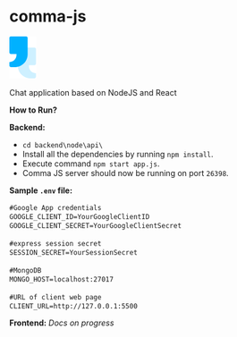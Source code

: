 # comma-js
![Comma JS Logo](/branding-assets/logo.png)

Chat application based on NodeJS and React

**How to Run?**

**Backend:**
* `cd backend\node\api\`
* Install all the dependencies by running `npm install`.
* Execute command `npm start app.js`.
* Comma JS server should now be running on port `26398`.

**Sample `.env` file:**

```
#Google App credentials
GOOGLE_CLIENT_ID=YourGoogleClientID
GOOGLE_CLIENT_SECRET=YourGoogleClientSecret

#express session secret
SESSION_SECRET=YourSessionSecret

#MongoDB
MONGO_HOST=localhost:27017

#URL of client web page
CLIENT_URL=http://127.0.0.1:5500
```

**Frontend:**
*Docs on progress*
